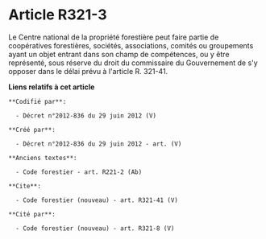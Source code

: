 # Article R321-3

Le Centre national de la propriété forestière peut faire partie de coopératives forestières, sociétés, associations, comités
ou groupements ayant un objet entrant dans son champ de compétences, ou y être représenté, sous réserve du droit du
commissaire du Gouvernement de s'y opposer dans le délai prévu à l'article R. 321-41.

**Liens relatifs à cet article**

	**Codifié par**:

	  - Décret n°2012-836 du 29 juin 2012 (V)

	**Créé par**:

	  - Décret n°2012-836 du 29 juin 2012 - art. (V)

	**Anciens textes**:

	  - Code forestier - art. R221-2 (Ab)

	**Cite**:

	  - Code forestier (nouveau) - art. R321-41 (V)

	**Cité par**:

	  - Code forestier (nouveau) - art. R321-8 (V)
